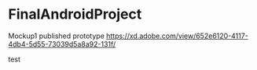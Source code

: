 # FinalAndroidProject

Mockup1 published prototype
https://xd.adobe.com/view/652e6120-4117-4db4-5d55-73039d5a8a92-131f/

test